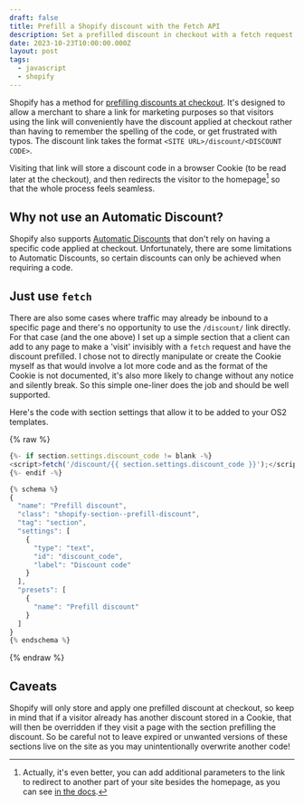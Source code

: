 ```yaml
---
draft: false
title: Prefill a Shopify discount with the Fetch API
description: Set a prefilled discount in checkout with a fetch request.
date: 2023-10-23T10:00:00.000Z
layout: post
tags:
  - javascript
  - shopify
---
```



Shopify has a method for [prefilling discounts at checkout](https://help.shopify.com/en/manual/discounts/managing-discount-codes#promote-a-discount-using-a-shareable-link). It's designed to allow a merchant to share a link for marketing purposes so that visitors using the link will conveniently have the discount applied at checkout rather than having to remember the spelling of the code, or get frustrated with typos. The discount link takes the format `<SITE URL>/discount/<DISCOUNT CODE>`.

Visiting that link will store a discount code in a browser Cookie (to be read later at the checkout), and then redirects the visitor to the homepage[^1] so that the whole process feels seamless.

## Why not use an Automatic Discount?

Shopify also supports [Automatic Discounts](https://help.shopify.com/en/manual/discounts/discount-types#automatic-discounts) that don't rely on having a specific code applied at checkout. Unfortunately, there are some limitations to Automatic Discounts, so certain discounts can only be achieved when requiring a code.


## Just use `fetch`

There are also some cases where traffic may already be inbound to a specific page and there's no opportunity to use the `/discount/` link directly. For that case (and the one above) I set up a simple section that a client can add to any page to make a 'visit' invisibly with a `fetch` request and have the discount prefilled. I chose not to directly manipulate or create the Cookie myself as that would involve a lot more code and as the format of the Cookie is not documented, it's also more likely to change without any notice and silently break. So this simple one-liner does the job and should be well supported.

Here's the code with section settings that allow it to be added to your OS2 templates.

{% raw %}
```js
{%- if section.settings.discount_code != blank -%}
<script>fetch('/discount/{{ section.settings.discount_code }}');</script>
{%- endif -%}

{% schema %}
{
  "name": "Prefill discount",
  "class": "shopify-section--prefill-discount",
  "tag": "section",
  "settings": [
    {
      "type": "text",
      "id": "discount_code",
      "label": "Discount code"
    }
  ],
  "presets": [
    {
      "name": "Prefill discount"
    }
  ]
}
{% endschema %}
```
{% endraw %}

## Caveats

Shopify will only store and apply one prefilled discount at checkout, so keep in mind that if a visitor already has another discount stored in a Cookie, that will then be overridden if they visit a page with the section prefilling the discount. So be careful not to leave expired or unwanted versions of these sections live on the site as you may unintentionally overwrite another code!

[^1]: Actually, it's even better, you can add additional parameters to the link to redirect to another part of your site besides the homepage, as you can see [in the docs](https://help.shopify.com/en/manual/discounts/managing-discount-codes#promote-a-discount-using-a-shareable-link).

